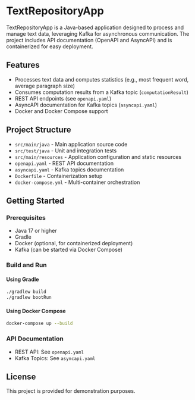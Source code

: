 # TextRepositoryApp

TextRepositoryApp is a Java-based application designed to process and manage text data, leveraging Kafka for asynchronous communication. The project includes API documentation (OpenAPI and AsyncAPI) and is containerized for easy deployment.

## Features
- Processes text data and computes statistics (e.g., most frequent word, average paragraph size)
- Consumes computation results from a Kafka topic (`computationResult`)
- REST API endpoints (see `openapi.yaml`)
- AsyncAPI documentation for Kafka topics (`asyncapi.yaml`)
- Docker and Docker Compose support

## Project Structure
- `src/main/java` - Main application source code
- `src/test/java` - Unit and integration tests
- `src/main/resources` - Application configuration and static resources
- `openapi.yaml` - REST API documentation
- `asyncapi.yaml` - Kafka topics documentation
- `Dockerfile` - Containerization setup
- `docker-compose.yml` - Multi-container orchestration

## Getting Started

### Prerequisites
- Java 17 or higher
- Gradle
- Docker (optional, for containerized deployment)
- Kafka (can be started via Docker Compose)

### Build and Run

#### Using Gradle
```sh
./gradlew build
./gradlew bootRun
```

#### Using Docker Compose
```sh
docker-compose up --build
```

### API Documentation
- REST API: See `openapi.yaml`
- Kafka Topics: See `asyncapi.yaml`

## License
This project is provided for demonstration purposes.

